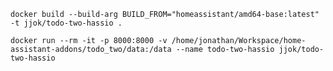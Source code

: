 
    docker build --build-arg BUILD_FROM="homeassistant/amd64-base:latest" -t jjok/todo-two-hassio .

    docker run --rm -it -p 8000:8000 -v /home/jonathan/Workspace/home-assistant-addons/todo_two/data:/data --name todo-two-hassio jjok/todo-two-hassio
